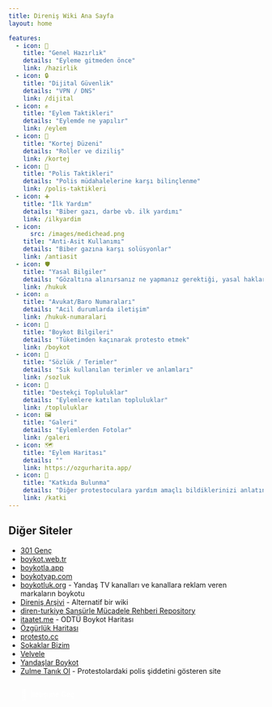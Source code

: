```yaml
---
title: Direniş Wiki Ana Sayfa
layout: home

features:
  - icon: 🧰
    title: "Genel Hazırlık"
    details: "Eyleme gitmeden önce"
    link: /hazirlik
  - icon: 🔒
    title: "Dijital Güvenlik"
    details: "VPN / DNS"
    link: /dijital
  - icon: ✊
    title: "Eylem Taktikleri"
    details: "Eylemde ne yapılır"
    link: /eylem
  - icon: 🚧
    title: "Kortej Düzeni"
    details: "Roller ve diziliş"
    link: /kortej
  - icon: 👮
    title: "Polis Taktikleri"
    details: "Polis müdahalelerine karşı bilinçlenme"
    link: /polis-taktikleri
  - icon: ➕
    title: "İlk Yardım"
    details: "Biber gazı, darbe vb. ilk yardımı"
    link: /ilkyardim
  - icon:
      src: /images/medichead.png
    title: "Anti-Asit Kullanımı"
    details: "Biber gazına karşı solüsyonlar"
    link: /antiasit
  - icon: 🛡️
    title: "Yasal Bilgiler"
    details: "Gözaltına alınırsanız ne yapmanız gerektiği, yasal haklarınız"
    link: /hukuk
  - icon: ⚖️
    title: "Avukat/Baro Numaraları"
    details: "Acil durumlarda iletişim"
    link: /hukuk-numaralari
  - icon: 🚫
    title: "Boykot Bilgileri"
    details: "Tüketimden kaçınarak protesto etmek"
    link: /boykot
  - icon: 📖
    title: "Sözlük / Terimler"
    details: "Sık kullanılan terimler ve anlamları"
    link: /sozluk
  - icon: 👥
    title: "Destekçi Topluluklar"
    details: "Eylemlere katılan topluluklar"
    link: /topluluklar
  - icon: 🖼️
    title: "Galeri"
    details: "Eylemlerden Fotolar"
    link: /galeri
  - icon: 🗺️
    title: "Eylem Haritası"
    details: ""
    link: https://ozgurharita.app/
  - icon: 🫶
    title: "Katkıda Bulunma"
    details: "Diğer protestoculara yardım amaçlı bildiklerinizi anlatın!"
    link: /katki
---
```


## Diğer Siteler

- [301 Genç](https://www.301genc.com/)
- [boykot.web.tr](https://boykot.web.tr/)
- [boykotla.app](https://boykotla.app/)
- [boykotyap.com](https://boykotyap.com/)
- [boykotluk.org](https://boykotluk.org) - Yandaş TV kanalları ve kanallara reklam veren markaların boykotu
- [Direniş Arşivi](https://direnisarsivi.com.tr) - Alternatif bir wiki
- [diren-turkiye Sansürle Mücadele Rehberi Repository](https://github.com/diren-turkiye/diren-turkiye)
- [itaatet.me](https://itaatet.me/) - ODTÜ Boykot Haritası
- [Özgürlük Haritası](https://ozgurharita.app/)
- [protesto.cc](https://protesto.cc/)
- [Sokaklar Bizim](https://sokaklarbizim.com/)
- [Velvele](https://velvele.net/)
- [Yandaşlar Boykot](https://yandaslarboykot.com/)
- [Zulme Tanık Ol](https://zulmetanikol.me/) - Protestolardaki polis şiddetini gösteren site

<a href="/iletisim" class="contact-link">
  <span class="contact-icon">📧</span>
  <span class="contact-text">İletişime Geç</span>
</a>

<style>
.contact-button {
  text-align: center;
  margin-top: 2rem;
  padding: 1rem;
}

.contact-link {
  display: inline-flex;
  align-items: center;
  gap: 0.5rem;
  padding: 0.75rem 1.5rem;
  background-color: var(--vp-c-brand);
  color: white;
  border-radius: 8px;
  text-decoration: none;
  font-weight: 500;
  transition: all 0.2s ease;
}

.contact-link:hover {
  transform: translateY(-2px);
  box-shadow: 0 4px 12px rgba(0, 0, 0, 0.1);
}

.contact-icon {
  font-size: 1.2rem;
}
</style>